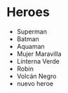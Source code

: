 # Heroes

* Superman
* Batman
* Aquaman
* Mujer Maravilla
* Linterna Verde
* Robin
* Volcán Negro
* nuevo heroe